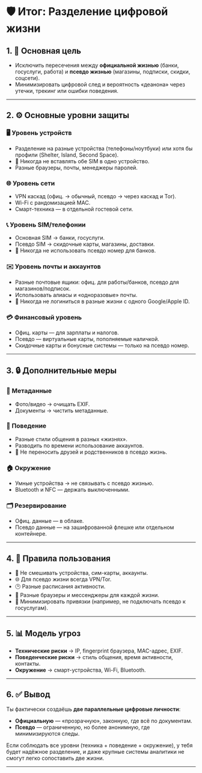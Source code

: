 # 🛡️ Итог: Разделение цифровой жизни

## 1. 🎯 Основная цель

* Исключить пересечения между **официальной жизнью** (банки, госуслуги, работа) и **псевдо жизнью** (магазины, подписки, скидки, соцсети).
* Минимизировать цифровой след и вероятность «деанона» через утечки, трекинг или ошибки поведения.

---

## 2. ⚙️ Основные уровни защиты

### 🖥️ Уровень устройств

* Разделение на разные устройства (телефоны/ноутбуки) или хотя бы профили (Shelter, Island, Second Space).
* 🚫 Никогда не вставлять обе SIM в одно устройство.
* Разные браузеры, почты, менеджеры паролей.

### 🌐 Уровень сети

* VPN каскад (офиц. → обычный, псевдо → через каскад и Tor).
* Wi-Fi с рандомизацией MAC.
* Смарт-техника — в отдельной гостевой сети.

### 📞 Уровень SIM/телефонии

* Основная SIM → банки, госуслуги.
* Псевдо SIM → скидочные карты, магазины, доставки.
* 🚫 Никогда не использовать псевдо номер для банков.

### ✉️ Уровень почты и аккаунтов

* Разные почтовые ящики: офиц. для работы/банков, псевдо для магазинов/подписок.
* Использовать алиасы и «одноразовые» почты.
* 🚫 Никогда не логиниться в разные жизни с одного Google/Apple ID.

### 💳 Финансовый уровень

* Офиц. карты — для зарплаты и налогов.
* Псевдо — виртуальные карты, пополняемые наличкой.
* Скидочные карты и бонусные системы — только на псевдо номер.

---

## 3. 🔒 Дополнительные меры

### 📂 Метаданные

* Фото/видео → очищать EXIF.
* Документы → чистить метаданные.

### 🧠 Поведение

* Разные стили общения в разных «жизнях».
* Разводить по времени использование аккаунтов.
* 🚫 Не переносить друзей и родственников в псевдо жизнь.

### 🏠 Окружение

* Умные устройства → не связывать с псевдо жизнью.
* Bluetooth и NFC — держать выключенными.

### 🗂️ Резервирование

* Офиц. данные — в облаке.
* Псевдо данные — на зашифрованной флешке или отдельном контейнере.

---

## 4. 📝 Правила пользования

* 🚫 Не смешивать устройства, сим-карты, аккаунты.
* 🌐 Для псевдо жизни всегда VPN/Tor.
* 🕑 Разные расписания активности.
* 📱 Разные браузеры и мессенджеры для каждой жизни.
* 🔐 Минимизировать привязки (например, не подключать псевдо к госуслугам).

---

## 5. 📊 Модель угроз

* **Технические риски** → IP, fingerprint браузера, MAC-адрес, EXIF.
* **Поведенческие риски** → стиль общения, время активности, контакты.
* **Окружение** → смарт-устройства, Wi-Fi, Bluetooth.

---

## 6. ✅ Вывод

Ты фактически создаёшь **две параллельные цифровые личности**:

* **Официальную** — «прозрачную», законную, где всё по документам.
* **Псевдо** — ограниченную, но более анонимную, где минимизируются следы.

Если соблюдать все уровни (техника + поведение + окружение), у тебя будет надёжное разделение, и даже крупные системы аналитики не смогут легко сопоставить две жизни.

---

